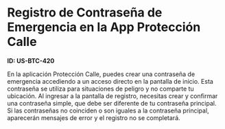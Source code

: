 # Registro de Contraseña de Emergencia en la App Protección Calle

**ID: US-BTC-420**

En la aplicación Protección Calle, puedes crear una contraseña de emergencia accediendo a un acceso directo en la pantalla de inicio. Esta contraseña se utiliza para situaciones de peligro y no comparte tu ubicación. Al ingresar a la pantalla de registro, necesitas crear y confirmar una contraseña simple, que debe ser diferente de tu contraseña principal. Si las contraseñas no coinciden o son iguales a la contraseña principal, aparecerán mensajes de error y el registro no se completará.